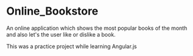 # Online_Bookstore
An online application which shows the most popular books of the month and also let's the user like or dislike a book.

This was a practice project while learning Angular.js
 
